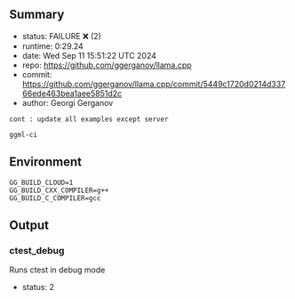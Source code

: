 ## Summary

- status:  FAILURE ❌ (2)
- runtime: 0:29.24
- date:    Wed Sep 11 15:51:22 UTC 2024
- repo:    https://github.com/ggerganov/llama.cpp
- commit:  https://github.com/ggerganov/llama.cpp/commit/5449c1720d0214d33766ede463bea1aee5851d2c
- author:  Georgi Gerganov
```
cont : update all examples except server

ggml-ci
```

## Environment

```
GG_BUILD_CLOUD=1
GG_BUILD_CXX_COMPILER=g++
GG_BUILD_C_COMPILER=gcc
```

## Output

### ctest_debug

Runs ctest in debug mode
- status: 2
```

```

